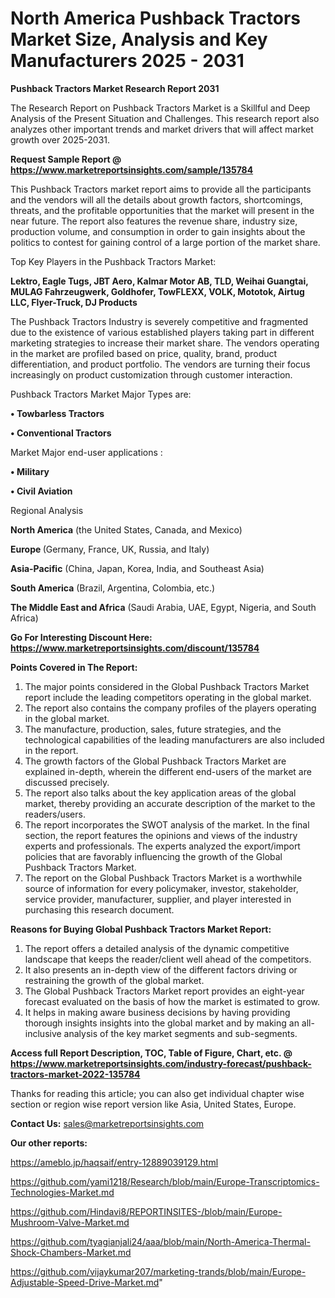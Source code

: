  # North America Pushback Tractors Market Size, Analysis and Key Manufacturers 2025 - 2031

<strong>Pushback Tractors Market Research Report 2031</strong>

The Research Report on Pushback Tractors Market is a Skillful and Deep Analysis of the Present Situation and Challenges. This research report also analyzes other important trends and market drivers that will affect market growth over 2025-2031.

<strong>Request Sample Report @ <a href=https://www.marketreportsinsights.com/sample/135784>https://www.marketreportsinsights.com/sample/135784</a></strong>

This Pushback Tractors market report aims to provide all the participants and the vendors will all the details about growth factors, shortcomings, threats, and the profitable opportunities that the market will present in the near future. The report also features the revenue share, industry size, production volume, and consumption in order to gain insights about the politics to contest for gaining control of a large portion of the market share.

Top Key Players in the Pushback Tractors Market:

<strong>Lektro, Eagle Tugs, JBT Aero, Kalmar Motor AB, TLD, Weihai Guangtai, MULAG Fahrzeugwerk, Goldhofer, TowFLEXX, VOLK, Mototok, Airtug LLC, Flyer-Truck, DJ Products</strong>

The Pushback Tractors Industry is severely competitive and fragmented due to the existence of various established players taking part in different marketing strategies to increase their market share. The vendors operating in the market are profiled based on price, quality, brand, product differentiation, and product portfolio. The vendors are turning their focus increasingly on product customization through customer interaction.

Pushback Tractors Market Major Types are:

<strong>• Towbarless Tractors

• Conventional Tractors</strong>

Market Major end-user applications :

<strong>• Military

• Civil Aviation</strong>

Regional Analysis

</u><strong><b>North America</b></strong> (the United States, Canada, and Mexico)

<strong><b>Europe </b></strong>(Germany, France, UK, Russia, and Italy)

<strong><b>Asia-Pacific</b></strong> (China, Japan, Korea, India, and Southeast Asia)

<strong><b>South America</b></strong> (Brazil, Argentina, Colombia, etc.)

<strong><b>The Middle East and Africa</b></strong> (Saudi Arabia, UAE, Egypt, Nigeria, and South Africa)

<strong>Go For Interesting Discount Here: <a href=https://www.marketreportsinsights.com/discount/135784>https://www.marketreportsinsights.com/discount/135784</a></strong>

<strong>Points Covered in The Report:</strong>
<ol>
  <li>The major points considered in the Global Pushback Tractors Market report include the leading competitors operating in the global market.</li>
  <li>The report also contains the company profiles of the players operating in the global market.</li>
  <li>The manufacture, production, sales, future strategies, and the technological capabilities of the leading manufacturers are also included in the report.</li>
  <li>The growth factors of the Global Pushback Tractors Market are explained in-depth, wherein the different end-users of the market are discussed precisely.</li>
  <li>The report also talks about the key application areas of the global market, thereby providing an accurate description of the market to the readers/users.</li>
  <li>The report incorporates the SWOT analysis of the market. In the final section, the report features the opinions and views of the industry experts and professionals. The experts analyzed the export/import policies that are favorably influencing the growth of the Global Pushback Tractors Market.</li>
  <li>The report on the Global Pushback Tractors Market is a worthwhile source of information for every policymaker, investor, stakeholder, service provider, manufacturer, supplier, and player interested in purchasing this research document.</li>
</ol>
<strong>Reasons for Buying Global Pushback Tractors Market Report:</strong>

<ol>
  <li>The report offers a detailed analysis of the dynamic competitive landscape that keeps the reader/client well ahead of the competitors.</li>
  <li>It also presents an in-depth view of the different factors driving or restraining the growth of the global market.</li>
  <li>The Global Pushback Tractors Market report provides an eight-year forecast evaluated on the basis of how the market is estimated to grow.</li>
  <li>It helps in making aware business decisions by having providing thorough insights insights into the global market and by making an all-inclusive analysis of the key market segments and sub-segments.</li>
</ol>
<strong>Access full Report Description, TOC, Table of Figure, Chart, etc. @ <a href=https://www.marketreportsinsights.com/industry-forecast/pushback-tractors-market-2022-135784>https://www.marketreportsinsights.com/industry-forecast/pushback-tractors-market-2022-135784</a></strong>


Thanks for reading this article; you can also get individual chapter wise section or region wise report version like Asia, United States, Europe.

<strong>Contact Us:</strong>
sales@marketreportsinsights.com

<strong>Our other reports:</strong>

<a href=https://ameblo.jp/haqsaif/entry-12889039129.html>https://ameblo.jp/haqsaif/entry-12889039129.html</a>

<a href=https://github.com/yami1218/Research/blob/main/Europe-Transcriptomics-Technologies-Market.md>https://github.com/yami1218/Research/blob/main/Europe-Transcriptomics-Technologies-Market.md</a>

<a href=https://github.com/Hindavi8/REPORTINSITES-/blob/main/Europe-Mushroom-Valve-Market.md>https://github.com/Hindavi8/REPORTINSITES-/blob/main/Europe-Mushroom-Valve-Market.md</a>

<a href=https://github.com/tyagianjali24/aaa/blob/main/North-America-Thermal-Shock-Chambers-Market.md>https://github.com/tyagianjali24/aaa/blob/main/North-America-Thermal-Shock-Chambers-Market.md</a>

<a href=https://github.com/vijaykumar207/marketing-trands/blob/main/Europe-Adjustable-Speed-Drive-Market.md>https://github.com/vijaykumar207/marketing-trands/blob/main/Europe-Adjustable-Speed-Drive-Market.md</a>"
